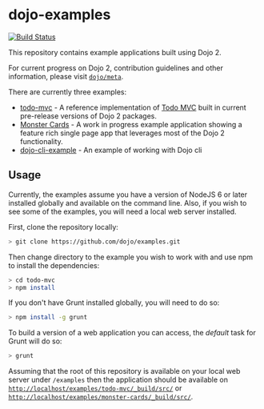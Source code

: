 # dojo-examples

[![Build Status](https://travis-ci.org/dojo/examples.svg?branch=master)](https://travis-ci.org/dojo/examples)

This repository contains example applications built using Dojo 2.

For current progress on Dojo 2, contribution guidelines and other information, please visit [`dojo/meta`](https://github.com/dojo/meta).

There are currently three examples:

- [todo-mvc](./examples/tree/master/todo-mvc) - A reference implementation of [Todo MVC](http://todomvc.com/) built in current pre-release versions of Dojo 2 packages.
- [Monster Cards](./examples/tree/master/monster-cards) - A work in progress example application showing a feature rich single page app that leverages most of the Dojo 2 functionality.
- [dojo-cli-example](./examples/tree/master/dojo-cli-example) - An example of working with Dojo cli

## Usage

Currently, the examples assume you have a version of NodeJS 6 or later installed globally and available on the command line.  Also, if you wish to see some of the examples, you will need a local web server installed.

First, clone the repository locally:

```sh
> git clone https://github.com/dojo/examples.git
```

Then change directory to the example you wish to work with and use npm to install the dependencies:

```sh
> cd todo-mvc
> npm install
```

If you don't have Grunt installed globally, you will need to do so:

```sh
> npm install -g grunt
```

To build a version of a web application you can access, the *default* task for Grunt will do so:

```sh
> grunt
```

Assuming that the root of this repository is available on your local web server under `/examples` then the
application should be available on [`http://localhost/examples/todo-mvc/_build/src/`](http://localhost/examples/todo-mvc/_build/src/) or [`http://localhost/examples/monster-cards/_build/src/`](http://localhost/examples/monster-cards/_build/src/).
